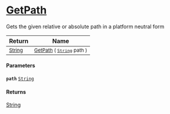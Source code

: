 # [GetPath](./IOExtensions-100663401.md)

Gets the given relative or absolute path in a platform neutral form

| Return | Name | 
| --- | --- | 
| <sub>[String](https://docs.microsoft.com/en-us/dotnet/api/System.String)</sub> | <sub>[GetPath](./IOExtensions-100663401.md) ( [`String`](https://docs.microsoft.com/en-us/dotnet/api/System.String) path )</sub> | 


#### Parameters
**`path`**  [`String`](https://docs.microsoft.com/en-us/dotnet/api/System.String)<br>
#### Returns
[String](https://docs.microsoft.com/en-us/dotnet/api/System.String)<br>
